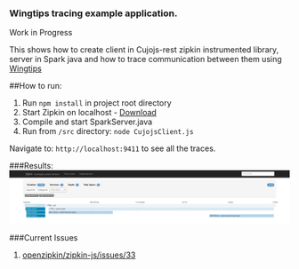 ### Wingtips tracing example application.

Work in Progress

This shows how to create client in Cujojs-rest zipkin instrumented library, server in Spark java and how to trace communication between them using [Wingtips](https://github.com/Nike-Inc/wingtips)

##How to run: 
1. Run `npm install` in project root directory
2. Start Zipkin on localhost - [Download](http://zipkin.io/pages/quickstart.html)
3. Compile and start SparkServer.java
4. Run from `/src` directory: `node CujojsClient.js`

Navigate to: `http://localhost:9411` to see all the traces.

###Results:
![Screenshot](zipkin.png "Zipkin UI")


###Current Issues
1. [openzipkin/zipkin-js/issues/33](https://github.com/openzipkin/zipkin-js/issues/33)
